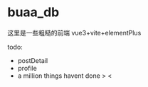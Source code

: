 # buaa_db

这里是一些粗糙的前端
vue3+vite+elementPlus

todo:
- postDetail
- profile
- a million things havent done > <